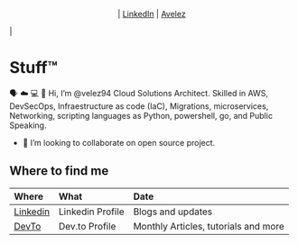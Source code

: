
<p align="center" valign="center">  | <a href="https://www.linkedin.com/in/alejandro-velez-12aaa0115/">LinkedIn</a> | <a rel="DevTO" href="https://dev.to/avelez">Avelez</a> </p> |

# Stuff™
:speaking_head: :cloud: :computer:
👋 Hi, I’m @velez94 Cloud Solutions Architect. Skilled in AWS, DevSecOps, Infraestructure as code (IaC), Migrations, microservices, Networking, scripting languages as Python, powershell, go, and Public Speaking. 

- 💞️ I’m looking to collaborate on open source project.
 

## Where to find me

| Where | What | Date |
|:--------------------------- |:-----|:-----|
| [Linkedin](https://www.linkedin.com/in/alejandro-velez-12aaa0115/) | Linkedin Profile | Blogs and updates |
| [DevTo](https://dev.to/avelez) | Dev.to Profile  | Monthly Articles, tutorials and more |



<!---
velez94/velez94 is a ✨ special ✨ repository because its `README.md` (this file) appears on your GitHub profile.
You can click the Preview link to take a look at your changes.
--->
